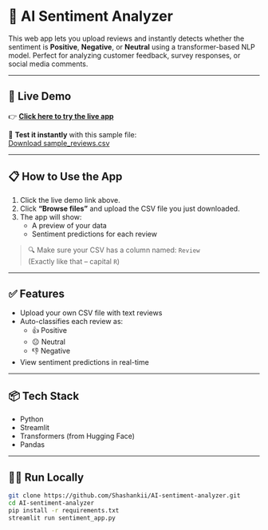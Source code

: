 
# 🧠 AI Sentiment Analyzer

This web app lets you upload reviews and instantly detects whether the sentiment is **Positive**, **Negative**, or **Neutral** using a transformer-based NLP model. Perfect for analyzing customer feedback, survey responses, or social media comments.

---

## 🚀 Live Demo

👉 **[Click here to try the live app](https://ai-sentiment-analyzer-kkczqwgftyzpwxd4wv6vam.streamlit.app/)**

📂 **Test it instantly** with this sample file:  
[Download sample_reviews.csv](https://raw.githubusercontent.com/Shashankii/AI-sentiment-analyzer/refs/heads/main/large_sample_reviews.csv)

---

## 📋 How to Use the App

1. Click the live demo link above.
2. Click **“Browse files”** and upload the CSV file you just downloaded.
3. The app will show:
   - A preview of your data
   - Sentiment predictions for each review

> 🔍 Make sure your CSV has a column named: `Review`  
(Exactly like that – capital `R`)

---

## ✅ Features

- Upload your own CSV file with text reviews
- Auto-classifies each review as:
  - 👍 Positive
  - 😐 Neutral
  - 👎 Negative
- View sentiment predictions in real-time


---

## 📦 Tech Stack

- Python
- Streamlit
- Transformers (from Hugging Face)
- Pandas

---

## 🧑‍💻 Run Locally

```bash
git clone https://github.com/Shashankii/AI-sentiment-analyzer.git
cd AI-sentiment-analyzer
pip install -r requirements.txt
streamlit run sentiment_app.py


